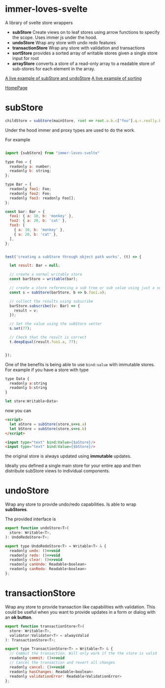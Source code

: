 # immer-loves-svelte

A library of svelte store wrappers

- **subStore** Create views on to leaf stores using arrow functions to specify the scope. Uses immer js under the hood.
- **undoStore** Wrap any store with undo redo features
- **transactionStore** Wrap any store with validation and transactions
- **sortStore** provides a sorted array of writable stores given a single store input for root
- **arrayStore** converts a store of a read-only array to a readable store of sub-stores for each element in the array.

[A live example of subStore and undoStore](https://svelte.dev/repl/4434d8fcd12242d79887343fd95e429c?version=3.29.7)
[ A live example of sorting](https://svelte.dev/repl/54f428bdfc324fe39a67b1345c7bc742?version=3.29.7)

[HomePage](https://bradphelan.github.io/immer.loves.svelte)

# subStore

```js
childStore = subStore(mainStore, root => root.a.b.c["foo"].q.r.really.but.it.still.works)
```

Under the hood immer and proxy types are used to do the work.

For example

```js

import {subStore} from "immer-loves-svelte"

type Foo = {
  readonly a: number;
  readonly b: string;
};

type Bar = {
  readonly foo1: Foo;
  readonly foo2: Foo;
  readonly foo3: readonly Foo[];
};

const bar: Bar = {
  foo1: { a: 10, b: 'monkey' },
  foo2: { a: 20, b: 'cat' },
  foo3: [
    { a: 10, b: 'monkey' },
    { a: 20, b: 'cat' },
  ],
};


test('creating a subStore through object path works', (t) => {

  let result: Bar = null;

  // create a normal writable store
  const barStore = writable(bar);

  // create a store referencing a sub tree or sub value using just a selector
  const s = subStore(barStore, b => b.foo1.a);

  // collect the results using subscribe
  barStore.subscribe((v: Bar) => {
    result = v;
  });

  // Set the value using the subStore setter
  s.set(77);

  // Check that the result is correct
  t.deepEqual(result.foo1.a, 77);


});

```

One of the benefits is being able to use `bind:value` with immutable stores. For example if you have a store with type

```js
type Data {
  readonly a:string
  readonly b:string
}

let store:Writable<Data>
```

now you can

```html
<script>
  let aStore = subStore(store,s=>s.a)
  let bStore = subStore(store,s=>s.b)
</script>

<input type="text" bind:Value={$aStore}/>
<input type="text" bind:Value={$bStore}/>
```

the original store is always updated using **immutable** updates.

Ideally you defined a single main store for your entire app and then
distribute subStore views to individual components.

# undoStore

Wrap any store to provide undo/redo capabilities. Is able to wrap **subStores**.

The provided interface is

```js
export function undoStore<T>(
  store: Writable<T>,
): UndoRedoStore<T>;

export type UndoRedoStore<T> = Writable<T> & {
  readonly undo: ()=>void
  readonly redo: ()=>void
  readonly clear: ()=>void
  readonly canUndo: Readable<boolean>
  readonly canRedo: Readable<boolean>
};
```

# transactionStore

Wrap any store to provide transaction like capabilities with validation. This could be useful when you want to provide updates in a form or dialog with an **ok button**.

```js
export function transactionStore<T>(
  store: Writable<T>,
  validator:Validator<T> = alwaysValid
): TransactionStore<T>;

export type TransactionStore<T> = Writable<T> & {
  // Commit the transaction. Will only work if the the store is valid
  readonly commit: ()=>void
  // Cancel the transaction and revert all changes
  readonly cancel: ()=>void
  readonly hasChanges: Readable<boolean>
  readonly validationError: Readable<ValidationError>
};
```

